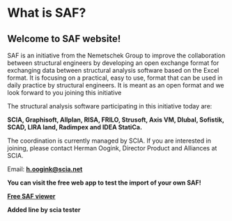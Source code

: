 # What is SAF?

## Welcome to SAF website!

SAF is an initiative from the Nemetschek Group to improve the collaboration between structural engineers by developing an open exchange format for exchanging data between structural analysis software based on the Excel format. It is focusing on a practical, easy to use, format that can be used in daily practice by structural engineers. It is meant as an open format and we look forward to you joining this initiative

The structural analysis software participating in this initiative today are:

**SCIA, Graphisoft, Allplan, RISA, FRILO, Strusoft, Axis VM, Dlubal, Sofistik, SCAD, LIRA land, Radimpex and IDEA StatiCa.**

The coordination is currently managed by SCIA. If you are interested in joining, please contact Herman Oogink, Director Product and Alliances at SCIA.

Email: **h.oogink@scia.net**

**You can visit the free web app to test the import of your own SAF!**

[**Free SAF viewer**](https://autoconverter.structuraltoolkit.com/en-GB/saf-viewer)

**Added line by scia tester**

